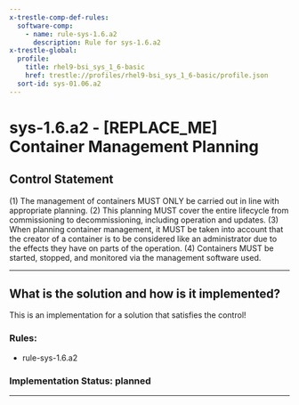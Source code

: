 ```yaml
---
x-trestle-comp-def-rules:
  software-comp:
    - name: rule-sys-1.6.a2
      description: Rule for sys-1.6.a2
x-trestle-global:
  profile:
    title: rhel9-bsi_sys_1_6-basic
    href: trestle://profiles/rhel9-bsi_sys_1_6-basic/profile.json
  sort-id: sys-01.06.a2
---
```


# sys-1.6.a2 - \[REPLACE_ME\] Container Management Planning

## Control Statement

(1) The management of containers MUST ONLY be carried out in line with appropriate planning. (2) This planning MUST cover the entire lifecycle from commissioning to decommissioning, including operation and updates. (3) When planning container management, it MUST be taken into account that the creator of a container is to be considered like an administrator due to the effects they have on parts of the operation. (4) Containers MUST be started, stopped, and monitored via the management software used.

______________________________________________________________________

## What is the solution and how is it implemented?

<!-- For implementation status enter one of: implemented, partial, planned, alternative, not-applicable -->

<!-- Note that the list of rules under ### Rules: is read-only and changes will not be captured after assembly to JSON -->

<!-- Add control implementation description here for control: sys-1.6.a2 -->
This is an implementation for a solution that satisfies the control!

### Rules:

  - rule-sys-1.6.a2

### Implementation Status: planned

______________________________________________________________________

